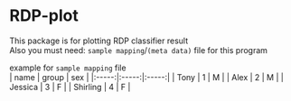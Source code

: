 # RDP-plot
This package is for plotting RDP classifier result  
Also you must need: `sample mapping`/`(meta data)` file for this program  
  
example for `sample mapping` file  
| name | group | sex |
|:-----:|:-----:|:-----:|
| Tony | 1 | M |
| Alex | 2 | M |
| Jessica | 3 | F |
| Shirling | 4 | F |
